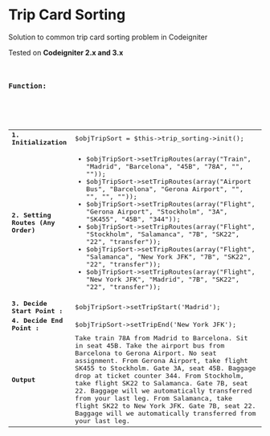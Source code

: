 # Trip Card Sorting

Solution to common trip card sorting problem in Codeigniter

Tested on <b> Codeigniter 2.x and 3.x </b>

<pre>
	<h4>Function: </h4>
	
	<table>
	  <tr><td><b>1. Initialization </b></td><td>$objTripSort = $this->trip_sorting->init();</td></tr>
		<tr><td><b>2. Setting Routes (Any Order) </b></td><td>
				<ul>
				<li>$objTripSort->setTripRoutes(array("Train", "Madrid", "Barcelona", "45B", "78A", "", ""));</li>
        <li>$objTripSort->setTripRoutes(array("Airport Bus", "Barcelona", "Gerona Airport", "", "", "", ""));</li>
        <li>$objTripSort->setTripRoutes(array("Flight", "Gerona Airport", "Stockholm", "3A", "SK455", "45B", "344"));</li>
        <li>$objTripSort->setTripRoutes(array("Flight", "Stockholm", "Salamanca", "7B", "SK22", "22", "transfer"));</li>
        <li>$objTripSort->setTripRoutes(array("Flight", "Salamanca", "New York JFK", "7B", "SK22", "22", "transfer"));</li>
        <li>$objTripSort->setTripRoutes(array("Flight", "New York JFK", "Madrid", "7B", "SK22", "22", "transfer"));</li>
		</td></tr>
		
		<tr>
			<td>
					<b>3. Decide Start Point : </b>
			</td>
			<td>$objTripSort->setTripStart('Madrid');</td>
		</tr>
		<tr>
			<td>
					<b>4. Decide End Point : </b>
			</td>
			<td>$objTripSort->setTripEnd('New York JFK');</td>
		</tr>
		
		<tr>
		<td><b>Output</b></td>
		<td>Take train 78A from Madrid to Barcelona. Sit in seat 45B.
Take the airport bus from Barcelona to Gerona Airport. No seat assignment.
From Gerona Airport, take flight SK455 to Stockholm. Gate 3A, seat 45B. Baggage drop at ticket counter 344.
From Stockholm, take flight SK22 to Salamanca. Gate 7B, seat 22. Baggage will we automatically transferred from your last leg.
From Salamanca, take flight SK22 to New York JFK. Gate 7B, seat 22. Baggage will we automatically transferred from your last leg.</td>
		</tr>
		
	</table>
 	
</pre>
